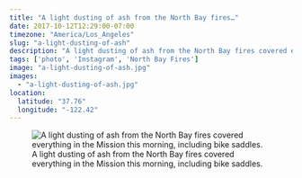 ```yaml
---
title: "A light dusting of ash from the North Bay fires…"
date: 2017-10-12T12:29:00-07:00
timezone: "America/Los_Angeles"
slug: "a-light-dusting-of-ash"
description: "A light dusting of ash from the North Bay fires covered everything in the Mission this morning, including bike saddles."
tags: ['photo', 'Instagram', 'North Bay Fires']
image: "a-light-dusting-of-ash.jpg"
images:
  - "a-light-dusting-of-ash.jpg"
location:
  latitude: "37.76"
  longitude: "-122.42"
---
```

<figure>
  <img src="/media/a-light-dusting-of-ash/a-light-dusting-of-ash.jpg" alt="A light dusting of ash from the North Bay fires covered everything in the Mission this morning, including bike saddles.">
  <figcaption>A light dusting of ash from the North Bay fires covered everything in the Mission this morning, including bike saddles.</figcaption>
</figure>